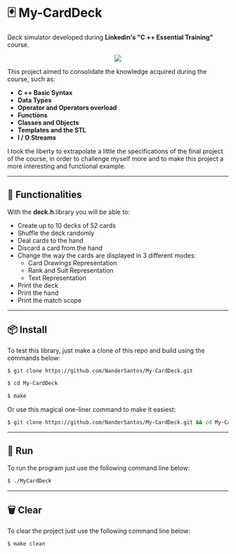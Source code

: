 # 	🃏	My-CardDeck

Deck simulator developed during **Linkedin's "C ++ Essential Training"** course. 

<p align="center">
  <img src="resources/gif.gif">
</p>


This project aimed to consolidate the knowledge acquired during the course, such as:

- **C ++ Basic Syntax**
- **Data Types**
- **Operator and Operators overload**
- **Functions**
- **Classes and Objects**
- **Templates and the STL**
- **I / O Streams**

I took the liberty to extrapolate a little the specifications of the final project of the course, in order to challenge myself more and to make this project a more interesting and functional example.

---

##	🔨	Functionalities

With the **deck.h** library you will be able to:

- Create up to 10 decks of 52 cards
- Shuffle the deck randomly
- Deal cards to the hand
- Discard a card from the hand
- Change the way the cards are displayed in 3 different modes: 
	- Card Drawings Representation
	- Rank and Suit Representation
	- Text Representation
- Print the deck
- Print the hand
- Print the match scope

---

##	📦	Install

To test this library, just make a clone of this repo and build using the commands below:

```bash
$ git clone https://github.com/NanderSantos/My-CardDeck.git

$ cd My-CardDeck

$ make
```

Or use this magical one-liner command to make it easiest:

```bash
$ git clone https://github.com/NanderSantos/My-CardDeck.git && cd My-CardDeck && make
```

---

##	🏃	Run

To run the program just use the following command line below:

```bash
$ ./MyCardDeck
```

---

##	🗑️	Clear

To clear the project just use the following command line below:

```bash
$ make clean
```
